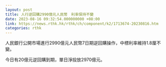 ```yaml
---
layout: post
title: 人行逆回購2990億元人民幣　利率保持不變
date: 2023-08-16 09:32:54.000000000 +08:00
link: https://news.rthk.hk/rthk/ch/component/k2/1713674-20230816.htm
categories: rthk
---
```


人民銀行公開市場進行2990億元人民幣7日期逆回購操作，中標利率維持1.8厘不變。

今日有20億元逆回購到期，單日淨投放2970億元。
